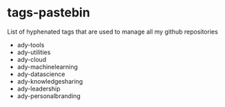 # tags-pastebin
List of hyphenated tags that are used to manage all my github repositories


* ady-tools
* ady-utilities
* ady-cloud
* ady-machinelearning
* ady-datascience
* ady-knowledgesharing
* ady-leadership
* ady-personalbranding
